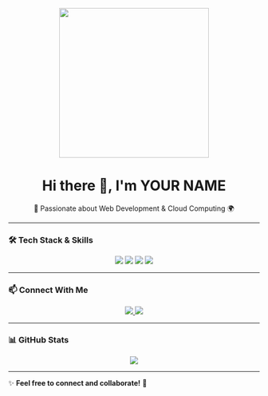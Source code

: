 <p align="center">
  <img src="https://media.giphy.com/media/26AHONQ79FdWZhAI0/giphy.gif" width="300">
</p>

<h1 align="center">Hi there 👋, I'm YOUR NAME</h1>

<p align="center">
  🚀 Passionate about Web Development & Cloud Computing 🌍  
</p>

---

### 🛠️ **Tech Stack & Skills**
<p align="center">
  <img src="https://img.shields.io/badge/HTML5-%23E34F26.svg?&style=flat-square&logo=html5&logoColor=white" />
  <img src="https://img.shields.io/badge/CSS3-%231572B6.svg?&style=flat-square&logo=css3&logoColor=white" />
  <img src="https://img.shields.io/badge/JavaScript-%23F7DF1E.svg?&style=flat-square&logo=javascript&logoColor=black" />
  <img src="https://img.shields.io/badge/Python-%233776AB.svg?&style=flat-square&logo=python&logoColor=white" />
</p>

---

### 📫 **Connect With Me**
<p align="center">
  <a href="https://linkedin.com/in/YOURUSERNAME">
    <img src="https://img.shields.io/badge/LinkedIn-%230077B5.svg?&style=flat-square&logo=linkedin&logoColor=white" />
  </a>
  <a href="mailto:youremail@gmail.com">
    <img src="https://img.shields.io/badge/Gmail-D14836?style=flat-square&logo=gmail&logoColor=white" />
  </a>
</p>

---

### 📊 **GitHub Stats**
<p align="center">
  <img src="https://github-readme-stats.vercel.app/api?username=YOURUSERNAME&show_icons=true&theme=dark" />
</p>

---

✨ **Feel free to connect and collaborate!** 🚀  





